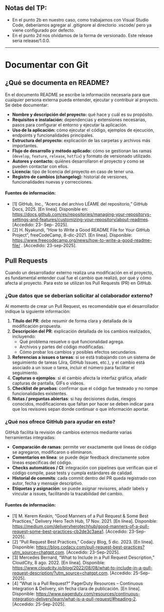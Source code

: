 ## Notas del TP:
- En el punto 2b en nuestro caso, como trabajamos con Visual Studio Code, deberíamos agregar al .gitignore al directorio .vscode/ pero ya viene configurado por defecto.
- En el punto 2d nos olvidamos de la forma de versionado. Este release seria release/1.0.0.
---
# Documentar con Git

## ¿Qué se documenta en README?
En el documento README se escribe la información necesaria para que cualquier persona externa pueda entender, ejecutar y contribuir al proyecto. Se debe documentar:
- **Nombre y descripción del proyecto:** qué hace y cuál es su propósito.  
- **Requisitos e instalación:** dependencias y extensiones necesarias, pasos para configurar el entorno y ejecutar la aplicación.  
- **Uso de la aplicación:** cómo ejecutar el código, ejemplos de ejecución, endpoints y funcionalidades principales.  
- **Estructura del proyecto:** explicación de las carpetas y archivos más importantes.  
- **Flujo de desarrollo y método aplicado:** cómo se gestionan las ramas (`develop`, `feature`, `release`, `hotfix`) y formato de versionado utilizado.  
- **Autores y contacto:** quiénes desarrollaron el proyecto y como se pueden contactar con ellos.  
- **Licencia:** tipo de licencia del proyecto en caso de tener una.  
- **Registro de cambios (changelog):** historial de versiones, funcionalidades nuevas y correcciones. 

#### Fuentes de información:
- [1] GitHub, Inc., “Acerca del archivo LÉAME del repositorio,” GitHub Docs, 2025. [En línea]. Disponible en: https://docs.github.com/es/repositories/managing-your-repositorys-settings-and-features/customizing-your-repository/about-readmes.
 [Accedido: 23- Sep- 2025].
- [2] H. Nyakundi, “How to Write a Good README File for Your GitHub Project”, freeCodeCamp, 8-dic-2021. [En línea]. Disponible: https://www.freecodecamp.org/news/how-to-write-a-good-readme-file/
. [Accedido: 23-sep-2025].


## Pull Requests 
Cuando un desarrollador externo realiza una modificación en el proyecto, es fundamental entender cual fue el cambio que realizó, por qué y cómo afecta al proyecto. Para esto se utilizan los Pull Requests (PR) en GitHub.

### ¿Que datos que se deberían solicitar al colaborador externo?
Al momento de crear un Pull Request, es recomendable que el desarrollador indique la siguiente información:
1. **Título del PR**: debe resumir de forma clara y detallada de la modificación propuesta.  
2. **Descripción del PR**: explicación detallada de los cambios realizados, incluyendo:  
   - Qué problema resuelve o qué funcionalidad agrega.  
   - Archivos y partes del código modificadas.  
   - Cómo probar los cambios y posibles efectos secundarios.  
3. **Referencias a issues o tareas**: si se está trabajando con un sistema de seguimiento de tareas (Jira, GitHub Issues, etc.), y el cambio está asociado a un issue o tarea, incluir el número para facilitar el seguimiento.  
4. **Capturas o ejemplos**: si el cambio afecta la interfaz gráfica, añadir capturas de pantalla, GIFs o videos.  
5. **Checklist de pruebas**: confirmar que el código fue testeado y no rompe funcionalidades existentes.  
6. **Notas / preguntas abiertas**: si hay decisiones dudas, riesgos conocidos, modificaciones que faltan por hacer se deben indicar para que los revisores sepan donde continuar o que información aportar.

### ¿Qué nos ofrece GitHub para ayudar en esto?
GitHub facilita la revisión de cambios externos mediante varias herramientas integradas:
- **Comparación de ramas**: permite ver exactamente qué líneas de código se agregaron, modificaron o eliminaron.  
- **Comentarios en línea**: se puede dejar feedback directamente sobre líneas específicas del código.  
- **Checks automáticos / CI**: integración con pipelines que verifican que el código compile, pase tests y cumpla estándares de calidad.  
- **Historial de commits**: cada commit dentro del PR queda registrado con autor, fecha y mensaje descriptivo.  
- **Etiquetas y asignación**: se puede asignar revisores, añadir labels y vincular a issues, facilitando la trazabilidad del cambio.  

#### Fuentes de información:
- [1] M. Kerem Keskin, “Good Manners of a Pull Request & Some Best Practices,” Delivery Hero Tech Hub, 17 Nov. 2021. [En línea]. Disponible: https://medium.com/deliveryherotechhub/good-manners-of-a-pull-request-some-best-practices-cb2de3c3aea1. [Accedido: 23-Sep-2025].
- [2] “Pull Request Best Practices,” Codacy Blog, 5 dic. 2023. [En línea]. Disponible: https://blog.codacy.com/pull-request-best-practices?utm_source=chatgpt.com. [Accedido: 23-Sep-2025].
- [3] Mercedes Bernard, “What to Include in a Pull Request Description,” CloudCity, 8 ago. 2022. [En línea]. Disponible: https://www.cloudcity.io/blog/2022/08/08/what-to-include-in-a-pull-request-description/?utm_source=chatgpt.com. [Accedido: 25-Sep-2025].
- [4] “What is a Pull Request?” PagerDuty Resources – Continuous Integration & Delivery, sin fecha clara de publicación. [En línea]. Disponible: https://www.pagerduty.com/resources/continuous-integration-delivery/learn/what-is-a-pull-request/#heading-2. [Accedido: 25-Sep-2025].